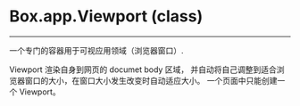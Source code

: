 # Box.app.Viewport (class)

---

一个专门的容器用于可视应用领域（浏览器窗口）.

Viewport 渲染自身到网页的 documet body 区域， 并自动将自己调整到适合浏览器窗口的大小，在窗口大小发生改变时自动适应大小。 一个页面中只能创建一个 Viewport。